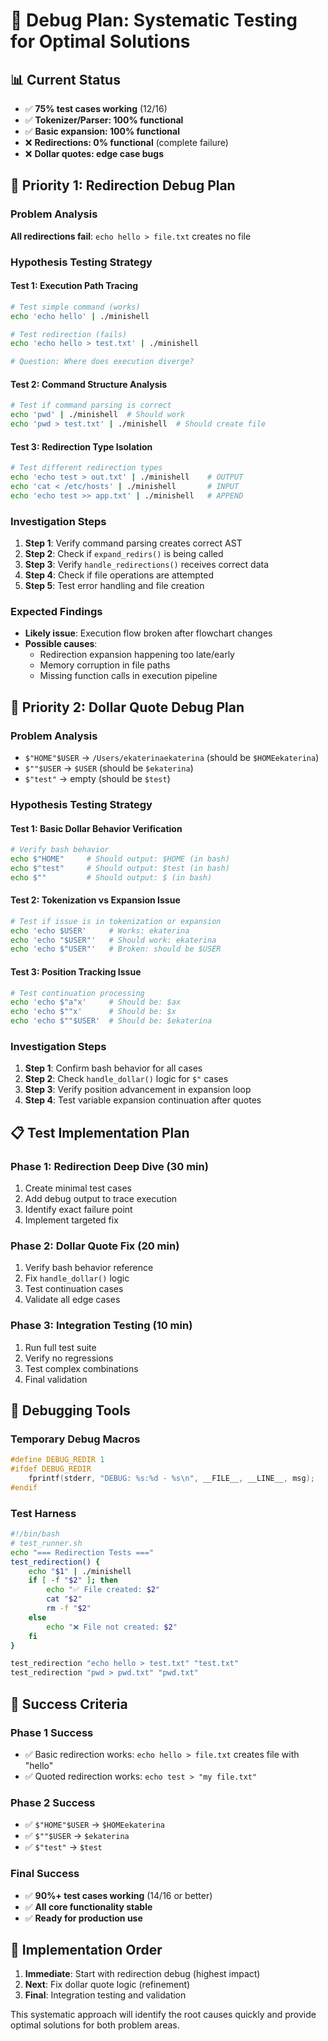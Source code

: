 # 🔧 Debug Plan: Systematic Testing for Optimal Solutions

## 📊 Current Status
- ✅ **75% test cases working** (12/16)
- ✅ **Tokenizer/Parser: 100% functional**
- ✅ **Basic expansion: 100% functional**
- ❌ **Redirections: 0% functional** (complete failure)
- ❌ **Dollar quotes: edge case bugs**

## 🎯 Priority 1: Redirection Debug Plan

### Problem Analysis
**All redirections fail**: `echo hello > file.txt` creates no file

### Hypothesis Testing Strategy

#### Test 1: Execution Path Tracing
```bash
# Test simple command (works)
echo 'echo hello' | ./minishell

# Test redirection (fails)  
echo 'echo hello > test.txt' | ./minishell

# Question: Where does execution diverge?
```

#### Test 2: Command Structure Analysis
```bash
# Test if command parsing is correct
echo 'pwd' | ./minishell  # Should work
echo 'pwd > test.txt' | ./minishell  # Should create file
```

#### Test 3: Redirection Type Isolation
```bash
# Test different redirection types
echo 'echo test > out.txt' | ./minishell    # OUTPUT
echo 'cat < /etc/hosts' | ./minishell       # INPUT  
echo 'echo test >> app.txt' | ./minishell   # APPEND
```

### Investigation Steps

1. **Step 1**: Verify command parsing creates correct AST
2. **Step 2**: Check if `expand_redirs()` is being called
3. **Step 3**: Verify `handle_redirections()` receives correct data
4. **Step 4**: Check if file operations are attempted
5. **Step 5**: Test error handling and file creation

### Expected Findings
- **Likely issue**: Execution flow broken after flowchart changes
- **Possible causes**: 
  - Redirection expansion happening too late/early
  - Memory corruption in file paths
  - Missing function calls in execution pipeline

## 🎯 Priority 2: Dollar Quote Debug Plan

### Problem Analysis
- `$"HOME"$USER` → `/Users/ekaterinaekaterina` (should be `$HOMEekaterina`)
- `$""$USER` → `$USER` (should be `$ekaterina`) 
- `$"test"` → empty (should be `$test`)

### Hypothesis Testing Strategy

#### Test 1: Basic Dollar Behavior Verification
```bash
# Verify bash behavior
echo $"HOME"     # Should output: $HOME (in bash)
echo $"test"     # Should output: $test (in bash)
echo $""         # Should output: $ (in bash)
```

#### Test 2: Tokenization vs Expansion Issue
```bash
# Test if issue is in tokenization or expansion
echo 'echo $USER'     # Works: ekaterina
echo 'echo "$USER"'   # Should work: ekaterina  
echo 'echo $"USER"'   # Broken: should be $USER
```

#### Test 3: Position Tracking Issue
```bash
# Test continuation processing
echo 'echo $"a"x'     # Should be: $ax
echo 'echo $""x'      # Should be: $x
echo 'echo $""$USER'  # Should be: $ekaterina
```

### Investigation Steps

1. **Step 1**: Confirm bash behavior for all cases
2. **Step 2**: Check `handle_dollar()` logic for `$"` cases
3. **Step 3**: Verify position advancement in expansion loop
4. **Step 4**: Test variable expansion continuation after quotes

## 📋 Test Implementation Plan

### Phase 1: Redirection Deep Dive (30 min)
1. Create minimal test cases
2. Add debug output to trace execution
3. Identify exact failure point
4. Implement targeted fix

### Phase 2: Dollar Quote Fix (20 min)  
1. Verify bash behavior reference
2. Fix `handle_dollar()` logic
3. Test continuation cases
4. Validate all edge cases

### Phase 3: Integration Testing (10 min)
1. Run full test suite
2. Verify no regressions
3. Test complex combinations
4. Final validation

## 🔬 Debugging Tools

### Temporary Debug Macros
```c
#define DEBUG_REDIR 1
#ifdef DEBUG_REDIR
    fprintf(stderr, "DEBUG: %s:%d - %s\n", __FILE__, __LINE__, msg);
#endif
```

### Test Harness
```bash
#!/bin/bash
# test_runner.sh
echo "=== Redirection Tests ==="
test_redirection() {
    echo "$1" | ./minishell
    if [ -f "$2" ]; then
        echo "✅ File created: $2"
        cat "$2"
        rm -f "$2"
    else
        echo "❌ File not created: $2"
    fi
}

test_redirection "echo hello > test.txt" "test.txt"
test_redirection "pwd > pwd.txt" "pwd.txt"
```

## 🎯 Success Criteria

### Phase 1 Success
- ✅ Basic redirection works: `echo hello > file.txt` creates file with "hello"
- ✅ Quoted redirection works: `echo test > "my file.txt"`

### Phase 2 Success  
- ✅ `$"HOME"$USER` → `$HOMEekaterina`
- ✅ `$""$USER` → `$ekaterina`
- ✅ `$"test"` → `$test`

### Final Success
- ✅ **90%+ test cases working** (14/16 or better)
- ✅ **All core functionality stable**
- ✅ **Ready for production use**

## 🚀 Implementation Order

1. **Immediate**: Start with redirection debug (highest impact)
2. **Next**: Fix dollar quote logic (refinement)  
3. **Final**: Integration testing and validation

This systematic approach will identify the root causes quickly and provide optimal solutions for both problem areas.

